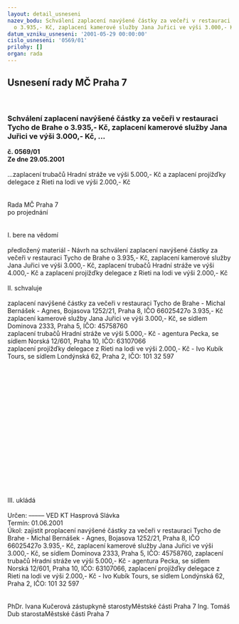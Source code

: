 ```yaml
---
layout: detail_usneseni
nazev_bodu: Schválení zaplacení navýšené částky za večeři v restauraci Tycho de Brahe
  o 3.935,- Kč, zaplacení kamerové služby Jana Juřici ve výši 3.000,- Kč, ...
datum_vzniku_usneseni: '2001-05-29 00:00:00'
cislo_usneseni: '0569/01'
prilohy: []
organ: rada
---
```

<div id="ucUsn_pList" class="usn">
	<span><h2>Usnesení rady MČ Praha 7 </h2>
<br></span><div class="standBody">
<span><h3>Schválení zaplacení navýšené částky za večeři v restauraci Tycho de Brahe o 3.935,- Kč, zaplacení kamerové služby Jana Juřici ve výši 3.000,- Kč, ...</h3></span><div class="center">
		<strong>č. 0569/01</strong><br>
	</div>
<div class="center">
		<strong>Ze dne 29.05.2001</strong><br><br>
	</div>...zaplacení trubačů Hradní stráže ve výši 5.000,- Kč a zaplacení projížďky delegace z Rieti na lodi ve výši 2.000,- Kč<br><br><br>Rada MČ Praha 7<br>po projednání<br><br><br>I.	bere na vědomí<br><br> předložený materiál - Návrh na schválení zaplacení navýšené částky za večeři v restauraci Tycho de Brahe o 3.935,- Kč, zaplacení kamerové služby Jana Juřici ve výši 3.000,- Kč, zaplacení trubačů Hradní stráže ve výši 4.000,- Kč a zaplacení projížďky delegace z Rieti na lodi ve výši 2.000,- Kč<br><br>II. schvaluje<br><br>zaplacení navýšené částky za večeři v restauraci Tycho de Brahe - Michal Bernášek - Agnes, Bojasova 1252/21, Praha 8, IČO 66025427o 3.935,- Kč<br>zaplacení kamerové služby Jana Juřici ve výši 3.000,- Kč, se sídlem Dominova 2333, Praha 5, IČO: 45758760<br>zaplacení trubačů Hradní stráže ve výši 5.000,- Kč - agentura Pecka, se sídlem Norská 12/601, Praha 10, IČO: 63107066<br>zaplacení projížďky delegace z Rieti na lodi ve výši 2.000,- Kč - Ivo Kubík Tours, se sídlem Londýnská 62, Praha 2, IČO: 101 32 597<br><br><br><br><br><br><br><br><br><br><br><br><br><br><br><br><br><br><br>III. ukládá<br><br> Určen:	–––––	VED KT Hasprová Slávka<br>Termín: 01.06.2001<br>Úkol:	zajistit proplacení navýšené částky za večeři v restauraci Tycho de Brahe - Michal Bernášek - Agnes, Bojasova 1252/21, Praha 8, IČO 66025427o 3.935,- Kč, zaplacení kamerové služby Jana Juřici ve výši 3.000,- Kč, se sídlem Dominova 2333, Praha 5, IČO: 45758760, zaplacení trubačů Hradní stráže ve výši 5.000,- Kč - agentura Pecka, se sídlem Norská 12/601, Praha 10, IČO: 63107066, zaplacení projížďky delegace z Rieti na lodi ve výši 2.000,- Kč - Ivo Kubík Tours, se sídlem Londýnská 62, Praha 2, IČO: 101 32 597<br> <br> 	<br>PhDr. Ivana Kučerová zástupkyně starostyMěstské části Praha 7	Ing. Tomáš Dub starostaMěstské části Praha 7<br>	<br><br>
</div>
</div>